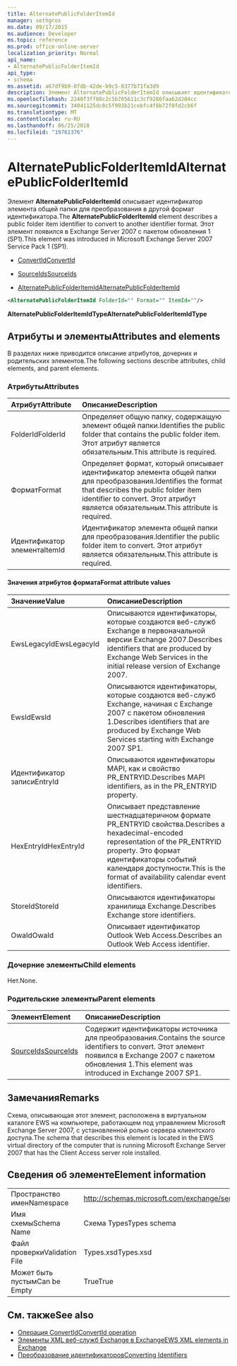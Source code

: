 ```yaml
---
title: AlternatePublicFolderItemId
manager: sethgros
ms.date: 09/17/2015
ms.audience: Developer
ms.topic: reference
ms.prod: office-online-server
localization_priority: Normal
api_name:
- AlternatePublicFolderItemId
api_type:
- schema
ms.assetid: a67df9b9-8fdb-42de-b9c5-8377b71fa3d9
description: Элемент AlternatePublicFolderItemId описывает идентификатор элемента общей папки для преобразования в другой формат идентификатора. Этот элемент появился в Exchange Server 2007 с пакетом обновления 1 (SP1).
ms.openlocfilehash: 2240f3ff80c2c5b705611c3cf9286faa62d204cc
ms.sourcegitcommit: 34041125dc8c5f993b21cebfc4f8b72f0fd2cb6f
ms.translationtype: MT
ms.contentlocale: ru-RU
ms.lasthandoff: 06/25/2018
ms.locfileid: "19761376"
---
```

# <a name="alternatepublicfolderitemid"></a><span data-ttu-id="11dba-104">AlternatePublicFolderItemId</span><span class="sxs-lookup"><span data-stu-id="11dba-104">AlternatePublicFolderItemId</span></span>

<span data-ttu-id="11dba-105">Элемент **AlternatePublicFolderItemId** описывает идентификатор элемента общей папки для преобразования в другой формат идентификатора.</span><span class="sxs-lookup"><span data-stu-id="11dba-105">The **AlternatePublicFolderItemId** element describes a public folder item identifier to convert to another identifier format.</span></span> <span data-ttu-id="11dba-106">Этот элемент появился в Exchange Server 2007 с пакетом обновления 1 (SP1).</span><span class="sxs-lookup"><span data-stu-id="11dba-106">This element was introduced in Microsoft Exchange Server 2007 Service Pack 1 (SP1).</span></span> 
  
- [<span data-ttu-id="11dba-107">ConvertId</span><span class="sxs-lookup"><span data-stu-id="11dba-107">ConvertId</span></span>](convertid.md)
  
- [<span data-ttu-id="11dba-108">SourceIds</span><span class="sxs-lookup"><span data-stu-id="11dba-108">SourceIds</span></span>](sourceids.md)
  
- [<span data-ttu-id="11dba-109">AlternatePublicFolderItemId</span><span class="sxs-lookup"><span data-stu-id="11dba-109">AlternatePublicFolderItemId</span></span>](alternatepublicfolderitemid.md)
  
```xml
<AlternatePublicFolderItemId FolderId="" Format="" ItemId=""/>
```

 <span data-ttu-id="11dba-110">**AlternatePublicFolderItemIdType**</span><span class="sxs-lookup"><span data-stu-id="11dba-110">**AlternatePublicFolderItemIdType**</span></span>
## <a name="attributes-and-elements"></a><span data-ttu-id="11dba-111">Атрибуты и элементы</span><span class="sxs-lookup"><span data-stu-id="11dba-111">Attributes and elements</span></span>

<span data-ttu-id="11dba-112">В разделах ниже приводится описание атрибутов, дочерних и родительских элементов.</span><span class="sxs-lookup"><span data-stu-id="11dba-112">The following sections describe attributes, child elements, and parent elements.</span></span>
  
### <a name="attributes"></a><span data-ttu-id="11dba-113">Атрибуты</span><span class="sxs-lookup"><span data-stu-id="11dba-113">Attributes</span></span>

|<span data-ttu-id="11dba-114">**Атрибут**</span><span class="sxs-lookup"><span data-stu-id="11dba-114">**Attribute**</span></span>|<span data-ttu-id="11dba-115">**Описание**</span><span class="sxs-lookup"><span data-stu-id="11dba-115">**Description**</span></span>|
|:-----|:-----|
|<span data-ttu-id="11dba-116">FolderId</span><span class="sxs-lookup"><span data-stu-id="11dba-116">FolderId</span></span>  <br/> |<span data-ttu-id="11dba-117">Определяет общую папку, содержащую элемент общей папки.</span><span class="sxs-lookup"><span data-stu-id="11dba-117">Identifies the public folder that contains the public folder item.</span></span> <span data-ttu-id="11dba-118">Этот атрибут является обязательным.</span><span class="sxs-lookup"><span data-stu-id="11dba-118">This attribute is required.</span></span>  <br/> |
|<span data-ttu-id="11dba-119">Формат</span><span class="sxs-lookup"><span data-stu-id="11dba-119">Format</span></span>  <br/> |<span data-ttu-id="11dba-120">Определяет формат, который описывает идентификатор элемента общей папки для преобразования.</span><span class="sxs-lookup"><span data-stu-id="11dba-120">Identifies the format that describes the public folder item identifier to convert.</span></span> <span data-ttu-id="11dba-121">Этот атрибут является обязательным.</span><span class="sxs-lookup"><span data-stu-id="11dba-121">This attribute is required.</span></span>  <br/> |
|<span data-ttu-id="11dba-122">Идентификатор элемента</span><span class="sxs-lookup"><span data-stu-id="11dba-122">ItemId</span></span>  <br/> |<span data-ttu-id="11dba-123">Идентификатор элемента общей папки для преобразования.</span><span class="sxs-lookup"><span data-stu-id="11dba-123">Identifier the public folder item to convert.</span></span> <span data-ttu-id="11dba-124">Этот атрибут является обязательным.</span><span class="sxs-lookup"><span data-stu-id="11dba-124">This attribute is required.</span></span>  <br/> |
   
#### <a name="format-attribute-values"></a><span data-ttu-id="11dba-125">Значения атрибутов формата</span><span class="sxs-lookup"><span data-stu-id="11dba-125">Format attribute values</span></span>

|<span data-ttu-id="11dba-126">**Значение**</span><span class="sxs-lookup"><span data-stu-id="11dba-126">**Value**</span></span>|<span data-ttu-id="11dba-127">**Описание**</span><span class="sxs-lookup"><span data-stu-id="11dba-127">**Description**</span></span>|
|:-----|:-----|
|<span data-ttu-id="11dba-128">EwsLegacyId</span><span class="sxs-lookup"><span data-stu-id="11dba-128">EwsLegacyId</span></span>  <br/> |<span data-ttu-id="11dba-129">Описываются идентификаторы, которые создаются веб-служб Exchange в первоначальной версии Exchange 2007.</span><span class="sxs-lookup"><span data-stu-id="11dba-129">Describes identifiers that are produced by Exchange Web Services in the initial release version of Exchange 2007.</span></span>  <br/> |
|<span data-ttu-id="11dba-130">EwsId</span><span class="sxs-lookup"><span data-stu-id="11dba-130">EwsId</span></span>  <br/> |<span data-ttu-id="11dba-131">Описываются идентификаторы, которые создаются веб-служб Exchange, начиная с Exchange 2007 с пакетом обновления 1.</span><span class="sxs-lookup"><span data-stu-id="11dba-131">Describes identifiers that are produced by Exchange Web Services starting with Exchange 2007 SP1.</span></span>  <br/> |
|<span data-ttu-id="11dba-132">Идентификатор записи</span><span class="sxs-lookup"><span data-stu-id="11dba-132">EntryId</span></span>  <br/> |<span data-ttu-id="11dba-133">Описываются идентификаторы MAPI, как и свойство PR_ENTRYID.</span><span class="sxs-lookup"><span data-stu-id="11dba-133">Describes MAPI identifiers, as in the PR_ENTRYID property.</span></span>  <br/> |
|<span data-ttu-id="11dba-134">HexEntryId</span><span class="sxs-lookup"><span data-stu-id="11dba-134">HexEntryId</span></span>  <br/> |<span data-ttu-id="11dba-135">Описывает представление шестнадцатеричном формате PR_ENTRYID свойства.</span><span class="sxs-lookup"><span data-stu-id="11dba-135">Describes a hexadecimal-encoded representation of the PR_ENTRYID property.</span></span> <span data-ttu-id="11dba-136">Это формат идентификаторы событий календаря доступности.</span><span class="sxs-lookup"><span data-stu-id="11dba-136">This is the format of availability calendar event identifiers.</span></span>  <br/> |
|<span data-ttu-id="11dba-137">StoreId</span><span class="sxs-lookup"><span data-stu-id="11dba-137">StoreId</span></span>  <br/> |<span data-ttu-id="11dba-138">Описываются идентификаторы хранилища Exchange.</span><span class="sxs-lookup"><span data-stu-id="11dba-138">Describes Exchange store identifiers.</span></span>  <br/> |
|<span data-ttu-id="11dba-139">OwaId</span><span class="sxs-lookup"><span data-stu-id="11dba-139">OwaId</span></span>  <br/> |<span data-ttu-id="11dba-140">Описывает идентификатор Outlook Web Access.</span><span class="sxs-lookup"><span data-stu-id="11dba-140">Describes an Outlook Web Access identifier.</span></span>  <br/> |
   
### <a name="child-elements"></a><span data-ttu-id="11dba-141">Дочерние элементы</span><span class="sxs-lookup"><span data-stu-id="11dba-141">Child elements</span></span>

<span data-ttu-id="11dba-142">Нет.</span><span class="sxs-lookup"><span data-stu-id="11dba-142">None.</span></span>
  
### <a name="parent-elements"></a><span data-ttu-id="11dba-143">Родительские элементы</span><span class="sxs-lookup"><span data-stu-id="11dba-143">Parent elements</span></span>

|<span data-ttu-id="11dba-144">**Элемент**</span><span class="sxs-lookup"><span data-stu-id="11dba-144">**Element**</span></span>|<span data-ttu-id="11dba-145">**Описание**</span><span class="sxs-lookup"><span data-stu-id="11dba-145">**Description**</span></span>|
|:-----|:-----|
|[<span data-ttu-id="11dba-146">SourceIds</span><span class="sxs-lookup"><span data-stu-id="11dba-146">SourceIds</span></span>](sourceids.md) <br/> |<span data-ttu-id="11dba-147">Содержит идентификаторы источника для преобразования.</span><span class="sxs-lookup"><span data-stu-id="11dba-147">Contains the source identifiers to convert.</span></span> <span data-ttu-id="11dba-148">Этот элемент появился в Exchange 2007 с пакетом обновления 1.</span><span class="sxs-lookup"><span data-stu-id="11dba-148">This element was introduced in Exchange 2007 SP1.</span></span>  <br/> |
   
## <a name="remarks"></a><span data-ttu-id="11dba-149">Замечания</span><span class="sxs-lookup"><span data-stu-id="11dba-149">Remarks</span></span>

<span data-ttu-id="11dba-150">Схема, описывающая этот элемент, расположена в виртуальном каталоге EWS на компьютере, работающем под управлением Microsoft Exchange Server 2007, с установленной ролью сервера клиентского доступа.</span><span class="sxs-lookup"><span data-stu-id="11dba-150">The schema that describes this element is located in the EWS virtual directory of the computer that is running Microsoft Exchange Server 2007 that has the Client Access server role installed.</span></span>
  
## <a name="element-information"></a><span data-ttu-id="11dba-151">Сведения об элементе</span><span class="sxs-lookup"><span data-stu-id="11dba-151">Element information</span></span>

|||
|:-----|:-----|
|<span data-ttu-id="11dba-152">Пространство имен</span><span class="sxs-lookup"><span data-stu-id="11dba-152">Namespace</span></span>  <br/> |http://schemas.microsoft.com/exchange/services/2006/types  <br/> |
|<span data-ttu-id="11dba-153">Имя схемы</span><span class="sxs-lookup"><span data-stu-id="11dba-153">Schema Name</span></span>  <br/> |<span data-ttu-id="11dba-154">Схема Types</span><span class="sxs-lookup"><span data-stu-id="11dba-154">Types schema</span></span>  <br/> |
|<span data-ttu-id="11dba-155">Файл проверки</span><span class="sxs-lookup"><span data-stu-id="11dba-155">Validation File</span></span>  <br/> |<span data-ttu-id="11dba-156">Types.xsd</span><span class="sxs-lookup"><span data-stu-id="11dba-156">Types.xsd</span></span>  <br/> |
|<span data-ttu-id="11dba-157">Может быть пустым</span><span class="sxs-lookup"><span data-stu-id="11dba-157">Can be Empty</span></span>  <br/> |<span data-ttu-id="11dba-158">True</span><span class="sxs-lookup"><span data-stu-id="11dba-158">True</span></span>  <br/> |
   
## <a name="see-also"></a><span data-ttu-id="11dba-159">См. также</span><span class="sxs-lookup"><span data-stu-id="11dba-159">See also</span></span>

- [<span data-ttu-id="11dba-160">Операция ConvertId</span><span class="sxs-lookup"><span data-stu-id="11dba-160">ConvertId operation</span></span>](convertid-operation.md)
- [<span data-ttu-id="11dba-161">Элементы XML веб-служб Exchange в Exchange</span><span class="sxs-lookup"><span data-stu-id="11dba-161">EWS XML elements in Exchange</span></span>](ews-xml-elements-in-exchange.md)
- [<span data-ttu-id="11dba-162">Преобразование идентификаторов</span><span class="sxs-lookup"><span data-stu-id="11dba-162">Converting Identifiers</span></span>](http://msdn.microsoft.com/library/a5391746-b6ef-4f48-8fc8-8255258651aa%28Office.15%29.aspx)

